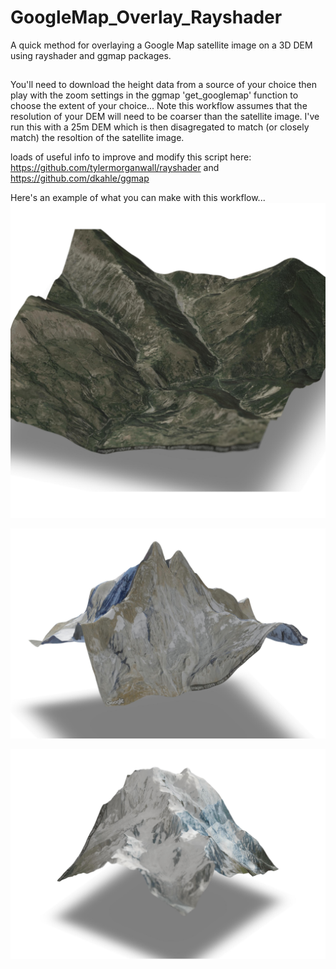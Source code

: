 # GoogleMap_Overlay_Rayshader
A quick method for overlaying a Google Map satellite image on a  3D DEM using rayshader and ggmap packages.

##  
You'll need to download the height data from a source of your choice then play with the zoom settings in the ggmap 'get_googlemap' function to choose the extent of your choice... Note this workflow assumes that the resolution of your DEM will need to be coarser than the satellite image. I've run this with a 25m DEM which is then disagregated to match (or closely match) the resoltion of the satellite image.

loads of useful info to improve and modify this script here:
https://github.com/tylermorganwall/rayshader and
https://github.com/dkahle/ggmap

Here's an example of what you can make with this workflow...
![Barre de Chine Example](./example/Barre_de_Chine.jpg)

![Matterhorn](./example/Matterhorn_V1.jpg)

![Mont Blanc](./example/Mont_Blanc_V4.jpg)
